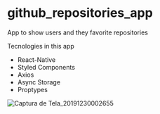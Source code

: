 # github_repositories_app
App to show users and they favorite repositories

Tecnologies in this app

* React-Native
* Styled Components
* Axios
* Async Storage
* Proptypes

![Captura de Tela_20191230002655](https://user-images.githubusercontent.com/15688786/71567196-ec3dec00-2a9b-11ea-9027-b4d47af72b87.png)
